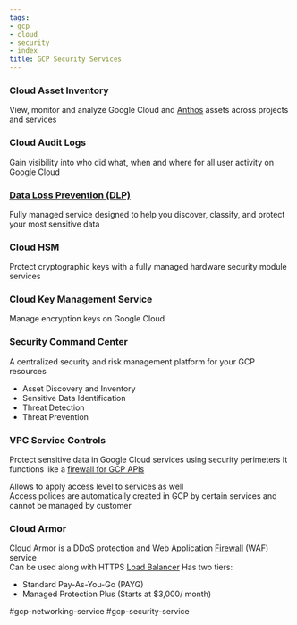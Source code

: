 ```yaml
---
tags:
- gcp
- cloud
- security
- index
title: GCP Security Services
---
```


### Cloud Asset Inventory

View, monitor and analyze Google Cloud and [Anthos](../gcp-hybrid-cloud-services/anthos.md) assets across projects and services

### Cloud Audit Logs

Gain visibility into who did what, when and where for all user activity on Google Cloud

### [Data Loss Prevention (DLP)](data-loss-prevention-dlp.md)

Fully managed service designed to help you discover, classify, and protect your most sensitive data

### Cloud HSM

Protect cryptographic keys with a fully managed hardware security module services

### Cloud Key Management Service

Manage encryption keys on Google Cloud

### Security Command Center

A centralized security and risk management platform for your GCP resources

* Asset Discovery and Inventory
* Sensitive Data Identification
* Threat Detection
* Threat Prevention

### VPC Service Controls

Protect sensitive data in Google Cloud services using security perimeters
It functions like a <u>firewall for GCP APIs</u>
  
Allows to apply access level to services as well  
Access polices are automatically created in GCP by certain services and cannot be managed by customer

### Cloud Armor

Cloud Armor is a DDoS protection and Web Application [Firewall](../../../computer-networks/network-security/firewall.md) (WAF) service  
Can be used along with HTTPS [Load Balancer](../../../computer-networks/network-infrastructure/load-balancer.md)
Has two tiers:

* Standard Pay-As-You-Go (PAYG)
* Managed Protection Plus (Starts at $3,000/ month)

#gcp-networking-service #gcp-security-service